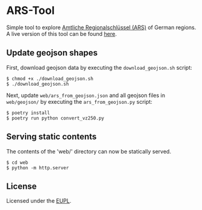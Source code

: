 <!--
SPDX-FileCopyrightText: 2021 codedust

SPDX-License-Identifier: EUPL-1.2
-->

# ARS-Tool

Simple tool to explore [Amtliche Regionalschlüssel (ARS)](https://www.destatis.de/DE/Themen/Laender-Regionen/Regionales/Gemeindeverzeichnis/_inhalt.html) of German regions.
A live version of this tool can be found [here](https://www.opengovtech.de/ars/).

## Update geojson shapes
First, download geojson data by executing the `download_geojson.sh` script:

```console
$ chmod +x ./download_geojson.sh
$ ./download_geojson.sh
```


Next, update `web/ars_from_geojson.json` and all geojson files in `web/geojson/` by executing the `ars_from_geojson.py` script:

```console
$ poetry install
$ poetry run python convert_vz250.py
```

## Serving static contents
The contents of the 'web/' directory can now be statically served.

```console
$ cd web
$ python -m http.server
```

## License
Licensed under the [EUPL](./LICENSE.txt).
